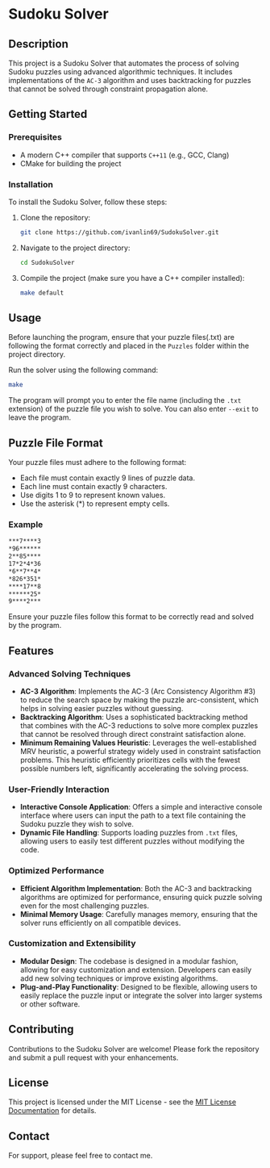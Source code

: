 # Sudoku Solver

## Description
This project is a Sudoku Solver that automates the process of solving Sudoku puzzles using advanced algorithmic techniques. It includes implementations of the `AC-3` algorithm and uses backtracking for puzzles that cannot be solved through constraint propagation alone.


## Getting Started

### Prerequisites

- A modern C++ compiler that supports `C++11` (e.g., GCC, Clang)
- CMake for building the project

### Installation
To install the Sudoku Solver, follow these steps:

1. Clone the repository:
   ```bash
   git clone https://github.com/ivanlin69/SudokuSolver.git
   ```
2. Navigate to the project directory:
   ```bash
   cd SudokuSolver
   ```
3. Compile the project (make sure you have a C++ compiler installed):
   ```bash
   make default
   ```

## Usage
Before launching the program, ensure that your puzzle files(.txt) are following the format correctly and placed in the `Puzzles` folder within the project directory.

Run the solver using the following command:
```bash
make
```
The program will prompt you to enter the file name (including the `.txt` extension) of the puzzle file you wish to solve. You can also enter `--exit` to leave the program.

## Puzzle File Format
Your puzzle files must adhere to the following format:

- Each file must contain exactly 9 lines of puzzle data.
- Each line must contain exactly 9 characters.
- Use digits 1 to 9 to represent known values.
- Use the asterisk (*) to represent empty cells.

### Example

```markdown
***7****3
*96******
2**85****
17*2*4*36
*6**7**4*
*826*351*
****17**8
******25*
9****2***
```
Ensure your puzzle files follow this format to be correctly read and solved by the program.

## Features

### Advanced Solving Techniques
- **AC-3 Algorithm**: Implements the AC-3 (Arc Consistency Algorithm #3) to reduce the search space by making the puzzle arc-consistent, which helps in solving easier puzzles without guessing.
- **Backtracking Algorithm**: Uses a sophisticated backtracking method that combines with the AC-3 reductions to solve more complex puzzles that cannot be resolved through direct constraint satisfaction alone.
- **Minimum Remaining Values Heuristic**: Leverages the well-established MRV heuristic, a powerful strategy widely used in constraint satisfaction problems. This heuristic efficiently prioritizes cells with the fewest possible numbers left, significantly accelerating the solving process.

### User-Friendly Interaction
- **Interactive Console Application**: Offers a simple and interactive console interface where users can input the path to a text file containing the Sudoku puzzle they wish to solve.
- **Dynamic File Handling**: Supports loading puzzles from `.txt` files, allowing users to easily test different puzzles without modifying the code.

### Optimized Performance
- **Efficient Algorithm Implementation**: Both the AC-3 and backtracking algorithms are optimized for performance, ensuring quick puzzle solving even for the most challenging puzzles.
- **Minimal Memory Usage**: Carefully manages memory, ensuring that the solver runs efficiently on all compatible devices.

### Customization and Extensibility
- **Modular Design**: The codebase is designed in a modular fashion, allowing for easy customization and extension. Developers can easily add new solving techniques or improve existing algorithms.
- **Plug-and-Play Functionality**: Designed to be flexible, allowing users to easily replace the puzzle input or integrate the solver into larger systems or other software.

## Contributing
Contributions to the Sudoku Solver are welcome! Please fork the repository and submit a pull request with your enhancements.

## License
This project is licensed under the MIT License - see the [MIT License Documentation](https://opensource.org/licenses/MIT) for details.

## Contact
For support, please feel free to contact me.
